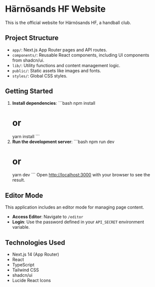 # Härnösands HF Website

This is the official website for Härnösands HF, a handball club.

## Project Structure

- `app/`: Next.js App Router pages and API routes.
- `components/`: Reusable React components, including UI components from shadcn/ui.
- `lib/`: Utility functions and content management logic.
- `public/`: Static assets like images and fonts.
- `styles/`: Global CSS styles.

## Getting Started

1.  **Install dependencies**:
    \`\`\`bash
    npm install
    # or
    yarn install
    \`\`\`
2.  **Run the development server**:
    \`\`\`bash
    npm run dev
    # or
    yarn dev
    \`\`\`
    Open [http://localhost:3000](http://localhost:3000) with your browser to see the result.

## Editor Mode

This application includes an editor mode for managing page content.

-   **Access Editor**: Navigate to `/editor`
-   **Login**: Use the password defined in your `API_SECRET` environment variable.

## Technologies Used

-   Next.js 14 (App Router)
-   React
-   TypeScript
-   Tailwind CSS
-   shadcn/ui
-   Lucide React Icons
